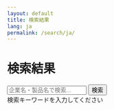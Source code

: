 ```yaml
---
layout: default
title: 検索結果
lang: ja
permalink: /search/ja/
---
```


<div class="search-page">
  <div class="search-page-header">
    <h1>検索結果</h1>
    <div class="search-box-container">
      <input type="text" id="search-page-input" placeholder="企業名・製品名で検索..." autocomplete="off">
      <button id="search-page-button" type="button">検索</button>
    </div>
  </div>
  
  <div id="search-page-results" class="search-page-results">
    <div class="search-message" id="search-message">検索キーワードを入力してください</div>
  </div>
</div>

<script>
class SearchPage {
  constructor() {
    this.searchData = null;
    this.searchInput = document.getElementById('search-page-input');
    this.searchButton = document.getElementById('search-page-button');
    this.searchResults = document.getElementById('search-page-results');
    this.searchMessage = document.getElementById('search-message');
    
    this.init();
  }

  async init() {
    await this.loadSearchData();
    this.bindEvents();
    this.handleURLQuery();
  }

  async loadSearchData() {
    try {
      const response = await fetch('/assets/data/search_ja.json');
      this.searchData = await response.json();
    } catch (error) {
      console.error('Failed to load search data:', error);
      this.searchMessage.textContent = '検索データの読み込みに失敗しました。';
    }
  }

  bindEvents() {
    this.searchButton.addEventListener('click', () => {
      this.performSearch();
    });

    this.searchInput.addEventListener('keypress', (e) => {
      if (e.key === 'Enter') {
        this.performSearch();
      }
    });

    this.searchInput.addEventListener('input', (e) => {
      if (e.target.value.trim() === '') {
        this.clearResults();
      }
    });
  }

  handleURLQuery() {
    const urlParams = new URLSearchParams(window.location.search);
    const query = urlParams.get('q');
    
    if (query) {
      this.searchInput.value = query;
      this.performSearch();
    }
  }

  performSearch() {
    const query = this.searchInput.value.trim();
    
    if (!query || query.length < 2) {
      this.searchMessage.textContent = '2文字以上入力してください。';
      this.searchResults.innerHTML = '<div class="search-message">2文字以上入力してください。</div>';
      return;
    }

    if (!this.searchData) {
      this.searchMessage.textContent = '検索データが読み込まれていません。';
      this.searchResults.innerHTML = '<div class="search-message">検索データが読み込まれていません。</div>';
      return;
    }

    // Update URL
    const url = new URL(window.location);
    url.searchParams.set('q', query);
    window.history.replaceState({}, '', url);

    const results = this.searchItems(query);
    this.displayResults(results, query);
  }

  searchItems(query) {
    return SearchCommon.searchItems(this.searchData, query);
  }

  calculateScore(item, query) {
    let score = 0;
    const title = item.title.toLowerCase();
    const summary = item.summary.toLowerCase();
    const tags = item.tags.map(tag => tag.toLowerCase());

    if (title === query) {
      score += 100;
    } else if (title.includes(query)) {
      score += 50;
    } else if (this.containsWords(title, query)) {
      score += 30;
    }

    if (summary.includes(query)) {
      score += 20;
    } else if (this.containsWords(summary, query)) {
      score += 10;
    }

    tags.forEach(tag => {
      if (tag.includes(query)) {
        score += 15;
      }
    });

    return score;
  }



  displayResults(results, query) {
    if (results.length === 0) {
      this.searchResults.innerHTML = `
        <div class="search-message">
          「${SearchCommon.escapeHtml(query)}」の検索結果が見つかりませんでした。
        </div>
      `;
      return;
    }

    const html = `
      <div class="search-results-header">
        <h2>「${SearchCommon.escapeHtml(query)}」の検索結果 (${results.length}件)</h2>
      </div>
      <div class="search-results-list">
        ${results.map(item => `
          <div class="search-result-item">
            <div class="search-result-type">${item.type}</div>
            <h3><a href="${item.url}">${item.title}</a></h3>
            <div class="search-result-rating">
              <span class="rating-value">${this.getDisplayRating(item.rating)}</span>
              <span class="rating-stars">★</span>
            </div>
            <p class="search-result-summary">${item.summary}</p>
            ${item.price ? `
              <div class="product-card-price">
                <span class="price-label">参考価格:</span>
                <span class="price-value">${this.formatPrice(item.price)} 円</span>
              </div>
            ` : ''}
            ${item.tags.length > 0 ? `
              <div class="search-result-tags">
                ${item.tags.map(tag => `<span class="tag">${tag}</span>`).join('')}
              </div>
            ` : ''}
          </div>
        `).join('')}
      </div>
    `;

    this.searchResults.innerHTML = html;
  }

  clearResults() {
    this.searchResults.innerHTML = '<div class="search-message">検索キーワードを入力してください</div>';
    
    // Clear URL query
    const url = new URL(window.location);
    url.searchParams.delete('q');
    window.history.replaceState({}, '', url);
  }

  unescapeHtml(text) {
    const div = document.createElement('div');
    div.innerHTML = text;
    return div.textContent || div.innerText || '';
  }

  getDisplayRating(rating) {
    if (Array.isArray(rating)) {
      return rating[0] !== null && !isNaN(rating[0]) ? rating[0].toFixed(1) : 'N/A';
    }
    return typeof rating === 'number' ? rating.toFixed(1) : (rating || 'N/A');
  }

  formatPrice(price) {
    if (price === null || price === undefined || isNaN(price)) {
      return 'N/A';
    }
    
    // Convert to number and format with commas
    const numPrice = Number(price);
    return numPrice.toLocaleString();
  }
}

// Initialize search page
document.addEventListener('DOMContentLoaded', () => {
  new SearchPage();
});
</script> 